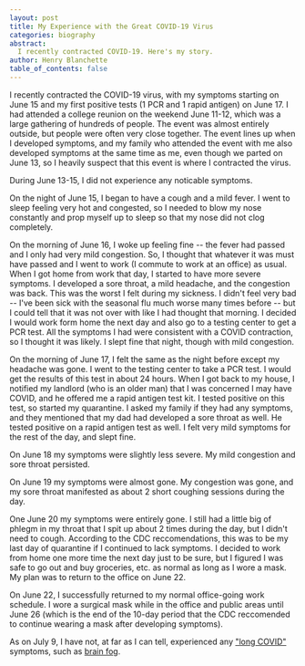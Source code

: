 ```yaml
---
layout: post
title: My Experience with the Great COVID-19 Virus
categories: biography
abstract:
  I recently contracted COVID-19. Here's my story.
author: Henry Blanchette
table_of_contents: false
---
```


I recently contracted the COVID-19 virus, with my symptoms starting on
June 15 and my first positive tests (1 PCR and 1 rapid antigen) on
June 17. I had attended a college reunion on the weekend June 11-12, which was a
large gathering of hundreds of people. The event was almost entirely outside,
but people were often very close together. The event lines up when I developed
symptoms, and my family who attended the event with me also developed symptoms
at the same time as me, even though we parted on June 13, so I heavily suspect
that this event is where I contracted the virus.

During June 13-15, I did not experience any noticable symptoms.

On the night of June 15, I began to have a cough and a mild fever. I went to
sleep feeling very hot and congested, so I needed to blow my nose constantly and
prop myself up to sleep so that my nose did not clog completely. 

On the morning of June 16, I woke up feeling fine -- the fever had passed and I
only had very mild congestion. So, I thought that whatever it was must have
passed and I went to work (I commute to work at an office) as usual. When I got
home from work that day, I started to have more severe symptoms. I developed a
sore throat, a mild headache, and the congestion was back. This was the worst I
felt during my sickness. I didn't feel very bad -- I've been sick with the
seasonal flu much worse many times before -- but I could tell that it was not
over with like I had thought that morning. I decided I would work form home the
next day and also go to a testing center to get a PCR test. All the symptoms I
had were consistent with a COVID contraction, so I thought it was likely. I
slept fine that night, though with mild congestion.

On the morning of June 17, I felt the same as the night before except my
headache was gone. I went to the testing center to take a PCR test. I would get
the results of this test in about 24 hours. When I got back to my house, I
notified my landlord (who is an older man) that I was concerned I may have
COVID, and he offered me a rapid antigen test kit. I tested positive on this
test, so started my quarantine. I asked my family if they had any symptoms, and
they mentioned that my dad had developed a sore throat as well. He tested
positive on a rapid antigen test as well. I felt very mild symptoms for the rest
of the day, and slept fine.

On June 18 my symptoms were slightly less severe. My mild congestion and sore
throat persisted.

On June 19 my symptoms were almost gone. My congestion was gone, and my sore
throat manifested as about 2 short coughing sessions during the day.

One June 20 my symptoms were entirely gone. I still had a little big of phlegm
in my throat that I spit up about 2 times during the day, but I didn't need to
cough. According to the CDC reccomendations, this was to be my last day of
quarantine if I continued to lack symptoms. I decided to work from home one more
time the next day just to be sure, but I figured I was safe to go out and buy
groceries, etc. as normal as long as I wore a mask. My plan was to return to the
office on June 22.

On June 22, I successfully returned to my normal office-going work schedule. I
wore a surgical mask while in the office and public areas until June 26 (which
is the end of the 10-day period that the CDC reccomended to continue wearing a
mask after developing symptoms).

As on July 9, I have not, at far as I can tell, experienced any ["long COVID"](https://www.cdc.gov/coronavirus/2019-ncov/long-term-effects/index.html)
symptoms, such as [brain fog](https://www.health.harvard.edu/blog/brain-fog-memory-and-attention-after-covid-19-202203172707).